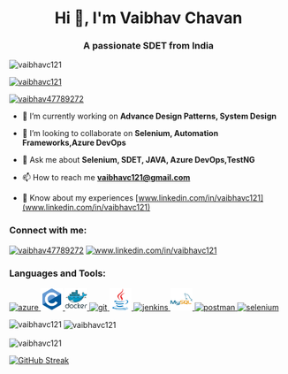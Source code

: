<h1 align="center">Hi 👋, I'm Vaibhav Chavan</h1>
<h3 align="center">A passionate SDET from India</h3>

<p align="left"> <img src="https://komarev.com/ghpvc/?username=vaibhavc121&label=Profile%20views&color=0e75b6&style=flat" alt="vaibhavc121" /> </p>

<p align="left"> <a href="https://github.com/ryo-ma/github-profile-trophy"><img src="https://github-profile-trophy.vercel.app/?username=vaibhavc121" alt="vaibhavc121" /></a> </p>

<p align="left"> <a href="https://twitter.com/vaibhav47789272" target="blank"><img src="https://img.shields.io/twitter/follow/vaibhav47789272?logo=twitter&style=for-the-badge" alt="vaibhav47789272" /></a> </p>

- 🔭 I’m currently working on **Advance Design Patterns, System Design**

- 👯 I’m looking to collaborate on **Selenium, Automation Frameworks,Azure DevOps**

- 💬 Ask me about **Selenium, SDET, JAVA, Azure DevOps,TestNG**

- 📫 How to reach me **vaibhavc121@gmail.com**

- 📄 Know about my experiences [www.linkedin.com/in/vaibhavc121](www.linkedin.com/in/vaibhavc121)

<h3 align="left">Connect with me:</h3>
<p align="left">
<a href="https://twitter.com/vaibhav47789272" target="blank"><img align="center" src="https://raw.githubusercontent.com/rahuldkjain/github-profile-readme-generator/master/src/images/icons/Social/twitter.svg" alt="vaibhav47789272" height="30" width="40" /></a>
<a href="https://linkedin.com/in/www.linkedin.com/in/vaibhavc121" target="blank"><img align="center" src="https://raw.githubusercontent.com/rahuldkjain/github-profile-readme-generator/master/src/images/icons/Social/linked-in-alt.svg" alt="www.linkedin.com/in/vaibhavc121" height="30" width="40" /></a>
</p>

<h3 align="left">Languages and Tools:</h3>
<p align="left"> <a href="https://azure.microsoft.com/en-in/" target="_blank" rel="noreferrer"> <img src="https://www.vectorlogo.zone/logos/microsoft_azure/microsoft_azure-icon.svg" alt="azure" width="40" height="40"/> </a> <a href="https://www.cprogramming.com/" target="_blank" rel="noreferrer"> <img src="https://raw.githubusercontent.com/devicons/devicon/master/icons/c/c-original.svg" alt="c" width="40" height="40"/> </a> <a href="https://www.docker.com/" target="_blank" rel="noreferrer"> <img src="https://raw.githubusercontent.com/devicons/devicon/master/icons/docker/docker-original-wordmark.svg" alt="docker" width="40" height="40"/> </a> <a href="https://git-scm.com/" target="_blank" rel="noreferrer"> <img src="https://www.vectorlogo.zone/logos/git-scm/git-scm-icon.svg" alt="git" width="40" height="40"/> </a> <a href="https://www.java.com" target="_blank" rel="noreferrer"> <img src="https://raw.githubusercontent.com/devicons/devicon/master/icons/java/java-original.svg" alt="java" width="40" height="40"/> </a> <a href="https://www.jenkins.io" target="_blank" rel="noreferrer"> <img src="https://www.vectorlogo.zone/logos/jenkins/jenkins-icon.svg" alt="jenkins" width="40" height="40"/> </a> <a href="https://www.mysql.com/" target="_blank" rel="noreferrer"> <img src="https://raw.githubusercontent.com/devicons/devicon/master/icons/mysql/mysql-original-wordmark.svg" alt="mysql" width="40" height="40"/> </a> <a href="https://postman.com" target="_blank" rel="noreferrer"> <img src="https://www.vectorlogo.zone/logos/getpostman/getpostman-icon.svg" alt="postman" width="40" height="40"/> </a> <a href="https://www.selenium.dev" target="_blank" rel="noreferrer"> <img src="https://raw.githubusercontent.com/detain/svg-logos/780f25886640cef088af994181646db2f6b1a3f8/svg/selenium-logo.svg" alt="selenium" width="40" height="40"/> </a> </p>

<p><img align="left" src="https://github-readme-stats.vercel.app/api/top-langs?username=vaibhavc121&show_icons=true&locale=en&layout=compact" alt="vaibhavc121" /></p>

<p>&nbsp;<img align="center" src="https://github-readme-stats.vercel.app/api?username=vaibhavc121&show_icons=true&locale=en" alt="vaibhavc121" /></p>

<p><img align="center" src="https://github-readme-streak-stats.herokuapp.com/?user=vaibhavc121&" alt="vaibhavc121" /></p>



[![GitHub Streak](https://streak-stats.demolab.com/?user=vaibhavc121)](https://git.io/streak-stats)
